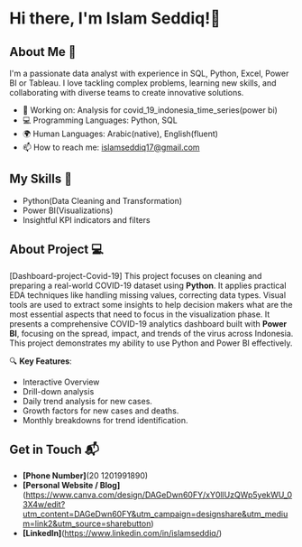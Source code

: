 # Hi there, I'm Islam Seddiq!👋

## About Me 🚀

I'm a passionate data analyst with experience in SQL, Python, Excel, Power BI or Tableau. I love tackling complex problems, learning new skills, and collaborating with diverse teams to create innovative solutions.

- 🔭 Working on: Analysis for covid_19_indonesia_time_series(power bi)
- 💻 Programming Languages: Python, SQL
- 🌍 Human Languages: Arabic(native), English(fluent)
- 📫 How to reach me: islamseddiq17@gmail.com

## My Skills 🧠

- Python(Data Cleaning and Transformation)
- Power BI(Visualizations)
- Insightful KPI indicators and filters

## About Project 💻

[Dashboard-project-Covid-19] This project focuses on cleaning and preparing a real-world COVID-19 dataset using **Python**. It applies practical EDA techniques like handling missing values, correcting data types. Visual tools are used to extract some insights to help decision makers what are the most essential aspects that need to focus in the visualization phase. It presents a comprehensive COVID-19 analytics dashboard built with **Power BI**, focusing on the spread, impact, and trends of the virus across Indonesia. This project demonstrates my ability to use Python and Power BI effectively.

🔍 **Key Features**:
- Interactive Overview
- Drill-down analysis
- Daily trend analysis for new cases.
- Growth factors for new cases and deaths.
- Monthly breakdowns for trend identification.


## Get in Touch 📬
- **[Phone Number]**(20 1201991890)
- **[Personal Website / Blog]**(https://www.canva.com/design/DAGeDwn60FY/xY0llUzQWp5yekWU_03X4w/edit?utm_content=DAGeDwn60FY&utm_campaign=designshare&utm_medium=link2&utm_source=sharebutton)
- **[LinkedIn]**(https://www.linkedin.com/in/islamseddiq/)
